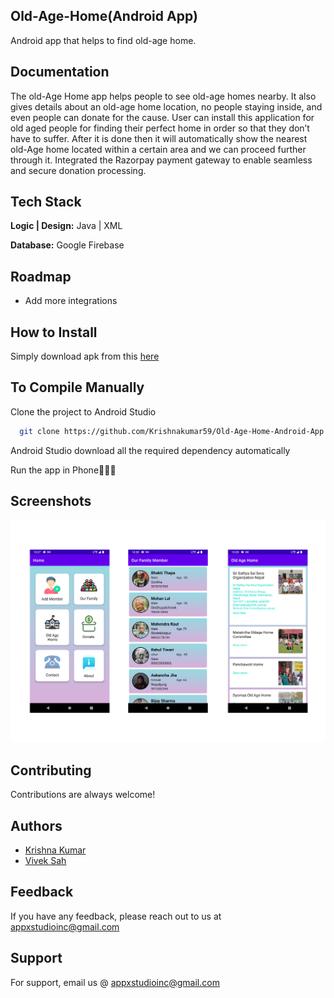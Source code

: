 
## Old-Age-Home(Android App)

Android app that helps to find old-age home.


## Documentation

The old-Age Home app helps people to see old-age homes nearby. 
It also gives details about an old-age home location, no people staying inside, and even people can donate for the cause.
User can install this application for old aged people for finding their perfect home in order so that they don’t have to suffer. 
After it is done then it will automatically show the nearest old-Age home located within a certain area and we can proceed further through it.
Integrated the Razorpay payment gateway to enable seamless and secure donation processing.


## Tech Stack

**Logic | Design:** Java | XML

**Database:** Google Firebase


## Roadmap


- Add more integrations


## How to Install

Simply download apk from this [here](https://www.github.com/krishnakumar59)



## To Compile Manually

Clone the project to Android Studio

```bash
  git clone https://github.com/Krishnakumar59/Old-Age-Home-Android-App.git
```

Android Studio download all the required dependency automatically

Run the app in Phone🥳🥳🥳


## Screenshots

![Home Screenshot](https://github.com/Krishnakumar59/Old-Age-Home-Android-App/blob/master/app/src/main/res/drawable/home.png)


## Contributing

Contributions are always welcome!


## Authors

- [Krishna Kumar](https://www.github.com/krishnakumar59)
- [Vivek Sah](https://www.github.com/viveksahsrec)


## Feedback

If you have any feedback, please reach out to us at appxstudioinc@gmail.com

## Support

For support, email us @ appxstudioinc@gmail.com 

